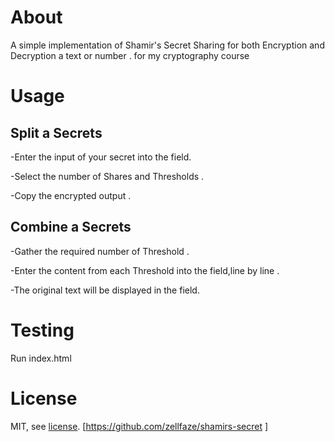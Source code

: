 # About

A simple implementation of Shamir's Secret Sharing for both Encryption and Decryption a text or number .
for my cryptography course

# Usage

## Split a Secrets

 -Enter the input of your secret into the field.

 -Select the number  of Shares and Thresholds .

 -Copy the encrypted output .


## Combine a Secrets

 -Gather the required  number of Threshold .

 -Enter the content from each Threshold  into the field,line by line .

 -The original text will be displayed in the field.

# Testing

Run index.html

# License

MIT, see [license](https://github.com/iancoleman/shamir/blob/master/license).
[https://github.com/zellfaze/shamirs-secret ]
